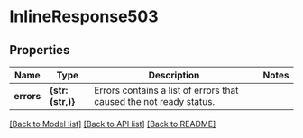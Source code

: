 # InlineResponse503


## Properties
Name | Type | Description | Notes
------------ | ------------- | ------------- | -------------
**errors** | **{str: (str,)}** | Errors contains a list of errors that caused the not ready status. | 

[[Back to Model list]](../README.md#documentation-for-models) [[Back to API list]](../README.md#documentation-for-api-endpoints) [[Back to README]](../README.md)


